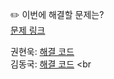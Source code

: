 ✏️ 이번에 해결할 문제는? <br>
[문제 링크](https://www.acmicpc.net/problem/15312)

권현욱: [해결 코드]() <br>
김동국: [해결 코드]() <br
